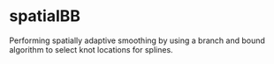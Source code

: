 # spatialBB
Performing spatially adaptive smoothing by using a branch and bound algorithm to select knot locations for splines.
